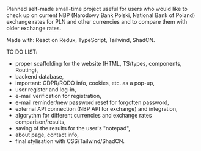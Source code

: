 Planned self-made small-time project useful for users who would like to check up on current NBP (Narodowy Bank Polski, National Bank of Poland) exchange rates for PLN and other currencies and to compare them with
older exchange rates.

Made with: React on Redux, TypeScript, Tailwind, ShadCN.

TO DO LIST:
- proper scaffolding for the website (HTML, TS/types, components, Routing),
- backend database,
- important: GDPR/RODO info, cookies, etc. as a pop-up,
- user register and log-in,
- e-mail verification for registration,
- e-mail reminder/new password reset for forgotten password,
- external API connection (NBP API for exchange) and integration,
- algorythm for different currencies and exchange rates comparison/results,
- saving of the results for the user's "notepad",
- about page, contact info,
- final stylisation with CSS/Tailwind/ShadCN.
